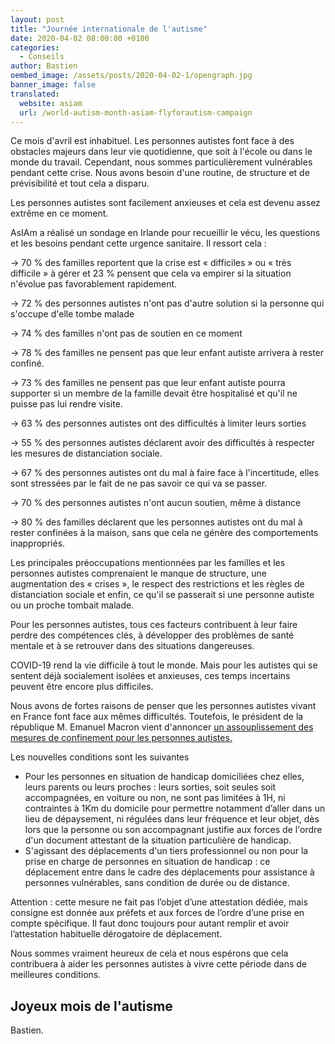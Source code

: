 ```yaml
---
layout: post
title: "Journée internationale de l'autisme"
date: 2020-04-02 08:00:00 +0100
categories:
  - Conseils
author: Bastien
oembed_image: /assets/posts/2020-04-02-1/opengraph.jpg
banner_image: false
translated:
  website: asiam
  url: /world-autism-month-asiam-flyforautism-campaign
---
```


Ce mois d'avril est inhabituel.
Les personnes autistes font face à des obstacles majeurs dans leur vie quotidienne, que soit à l'école ou dans le monde du travail.
Cependant, nous sommes particulièrement vulnérables pendant cette crise.
Nous avons besoin d'une routine, de structure et de prévisibilité et tout cela a disparu.

Les personnes autistes sont facilement anxieuses et cela est devenu assez extrême en ce moment.

AsIAm a réalisé un sondage en Irlande pour recueillir le vécu, les questions et les besoins pendant cette urgence sanitaire.
Il ressort cela :

-> 70&nbsp;% des familles reportent que la crise est «&nbsp;difficiles&nbsp;» ou «&nbsp;très difficile&nbsp;» à gérer et 23&nbsp;% pensent que cela va empirer si la situation n'évolue pas favorablement rapidement.

-> 72&nbsp;% des personnes autistes n'ont pas d'autre solution si la personne qui s'occupe d'elle tombe malade

-> 74&nbsp;% des familles n'ont pas de soutien en ce moment

-> 78&nbsp;% des familles ne pensent pas que leur enfant autiste arrivera à rester confiné.

-> 73&nbsp;% des familles ne pensent pas que leur enfant autiste pourra supporter si un membre de la famille devait être hospitalisé et qu'il ne puisse pas lui rendre visite.

-> 63&nbsp;% des personnes autistes ont des difficultés à limiter leurs sorties

-> 55&nbsp;% des personnes autistes déclarent avoir des difficultés à respecter les mesures de distanciation sociale.

-> 67&nbsp;% des personnes autistes ont du mal à faire face à l'incertitude, elles sont stressées par le fait de ne pas savoir ce qui va se passer.

-> 70&nbsp;% des personnes autistes n'ont aucun soutien, même à distance

-> 80&nbsp;% des familles déclarent que les personnes autistes ont du mal à rester confinées à la maison, sans que cela ne génère des comportements inappropriés.

Les principales préoccupations mentionnées par les familles et les personnes autistes comprenaient 
le manque de structure, une augmentation des «&nbsp;crises&nbsp;», le respect des restrictions
et les règles de distanciation sociale et enfin, ce qu'il se passerait si une personne autiste ou un proche tombait malade.

Pour les personnes autistes, tous ces facteurs contribuent à leur faire perdre des compétences clés,
à développer des problèmes de santé mentale et à se retrouver dans des situations dangereuses.

COVID-19 rend la vie difficile à tout le monde. Mais pour les autistes qui se sentent déjà socialement isolées et anxieuses,
ces temps incertains peuvent être encore plus difficiles.


Nous avons de fortes raisons de penser que les personnes autistes vivant en France font face aux mêmes difficultés.
Toutefois, le président de la république M. Emanuel Macron vient d'annoncer 
<a href="https://www.elysee.fr/emmanuel-macron/2020/04/02/autisme">
un assouplissement des mesures de confinement pour les personnes autistes.
</a>


Les nouvelles conditions sont les suivantes

 -  Pour les personnes en situation de handicap domiciliées chez elles, leurs parents ou leurs proches : leurs sorties, soit seules soit accompagnées, en voiture ou non, ne sont pas limitées à 1H, ni contraintes à 1Km du domicile pour permettre notamment d’aller dans un lieu de dépaysement, ni régulées dans leur fréquence et leur objet, dès lors que la personne ou son accompagnant justifie aux forces de l'ordre d'un document attestant de la situation particulière de handicap.
 -  S'agissant des déplacements d'un tiers professionnel ou non pour la prise en charge de personnes en situation de handicap : ce déplacement entre dans le cadre des déplacements pour assistance à personnes vulnérables, sans condition de durée ou de distance.

Attention : cette mesure ne fait pas l’objet d’une attestation dédiée, mais consigne est donnée aux préfets et aux forces de l’ordre d’une prise en compte spécifique. Il faut donc toujours pour autant remplir et avoir l’attestation habituelle dérogatoire de déplacement.



Nous sommes vraiment heureux de cela et nous espérons que cela contribuera à aider les personnes autistes à vivre cette période dans de meilleures conditions.


<amp-img src="/assets/posts/2020-04-02-1/Image-1.jpeg" layout="fixed" class="center" width="500" height="282" alt="Mon message à celles et ceux qui vivent avec l'autisme"></amp-img>


## Joyeux mois de l'autisme

Bastien.
